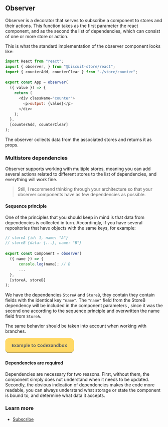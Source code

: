 ## Observer

Observer is a decorator that serves to subscribe a component to stores and their actions. This function takes as the first parameter the react component, and as the second the list of dependencies, which can consist of one or more store or action.

This is what the standard implementation of the observer component looks like:

```javascript
import React from "react";
import { observer, } from "@biscuit-store/react";
import { counterAdd, counterClear } from "./store/counter";

export const App = observer(
  ({ value }) => {
    return (
      <div className="counter">
        <p>output: {value}</p>
      </div>
    );
  },
  [counterAdd, counterClear]
);
```
The observer collects data from the associated stores and returns it as props.

### Multistore dependencies
Observer supports working with multiple stores, meaning you can add several actions related to different stores to the list of dependencies, and everything will work fine.

> Still, I recommend thinking through your architecture so that your observer components have as few dependencies as possible.

#### Sequence principle
One of the principles that you should keep in mind is that data from dependencies is collected in turn. Accordingly, if you have several repositories that have objects with the same keys, for example:

```javascript
// storeA {id: 1, name: "A"}
// storeB {data: {...}, name: "B"}

export const Component = observer(
  ({ name }) => {
      console.log(name); // B
      ...
  },
  [storeA, storeB]
);
```
We have the dependencies ```StoreA``` and ```StoreB```, they contain they contain fields with the identical key ```"name"```. The ```"name"``` field from the StoreB dependency will be included in the component parameters , since it was the second one according to the sequence principle and overwritten the name field from ```StoreA```.

The same behavior should be taken into account when working with branches.

[![N|Solid](/docs/assets/exemple-button.png)](https://codesandbox.io/s/pedantic-rosalind-r3neo?file=/src/index.js)
#### Dependencies are required
Dependencies are necessary for two reasons. First, without them, the component simply does not understand when it needs to be updated. Secondly, the obvious indication of dependencies makes the code more readable, you can always understand what storage or state the component is bound to, and determine what data it accepts.
### Learn more
- [Subscribe](/docs/SUBSCRIBE.md)
